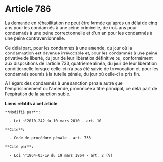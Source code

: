 # Article 786

La demande en réhabilitation ne peut être formée qu'après un délai de cinq ans pour les condamnés à une peine criminelle, de
trois ans pour condamnés à une peine correctionnelle et d'un an pour les condamnés à une peine contraventionnelle. 

Ce délai part, pour les condamnés à une amende, du jour où la condamnation est devenue irrévocable et, pour les condamnés à
une peine privative de liberté, du jour de leur libération définitive ou, conformément aux dispositions de l'article 733,
quatrième alinéa, du jour de leur libération conditionnelle lorsque celle-ci n'a pas été suivie de trrévocation et, pour les
condamnés soumis à la tutelle pénale, du jour où celle-ci a pris fin.

A l'égard des condamnés à une sanction pénale autre que l'emprisonnement ou l'amende, prononcée à titre principal, ce délai
part de l'expiration de la sanction subie.

**Liens relatifs à cet article**

	**Modifié par**:

	  - Loi n°2010-242 du 10 mars 2010 - art. 10

	**Cite**:

	  - Code de procédure pénale - art. 733

	**Cité par**:

	  - Loi n°1864-03-19 du 19 mars 1864 - art. 2 (V)
